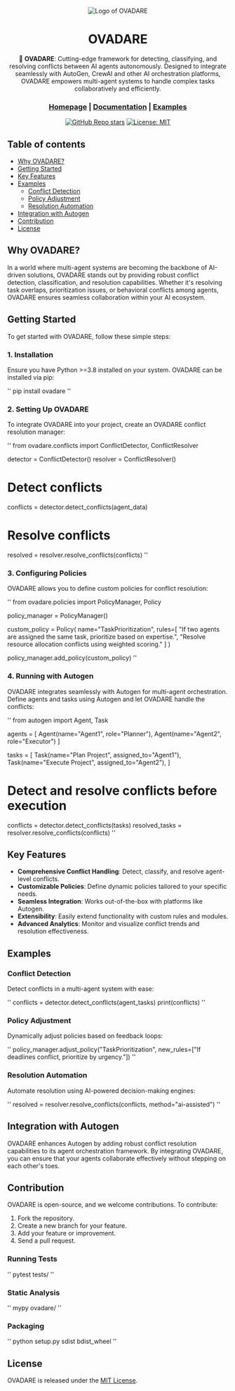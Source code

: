<div align="center">

![Logo of OVADARE](./docs/ovadare_logo.png)

# **OVADARE**

🤖 **OVADARE**: Cutting-edge framework for detecting, classifying, and resolving conflicts between AI agents autonomously. Designed to integrate seamlessly with AutoGen, CrewAI and other AI orchestration platforms, OVADARE empowers multi-agent systems to handle complex tasks collaboratively and efficiently.

<h3>

[Homepage](https://www.ovadare.com/) | [Documentation](https://docs.ovadare.com/) | [Examples](https://github.com/ovadare/ovadare-examples)

</h3>

[![GitHub Repo stars](https://img.shields.io/github/stars/ovadare/ovadare)](https://github.com/ovadare/ovadare)
[![License: MIT](https://img.shields.io/badge/License-MIT-green.svg)](https://opensource.org/licenses/MIT)

</div>

## Table of contents

- [Why OVADARE?](#why-ovadare)
- [Getting Started](#getting-started)
- [Key Features](#key-features)
- [Examples](#examples)
  - [Conflict Detection](#conflict-detection)
  - [Policy Adjustment](#policy-adjustment)
  - [Resolution Automation](#resolution-automation)
- [Integration with Autogen](#integration-with-autogen)
- [Contribution](#contribution)
- [License](#license)

## Why OVADARE?

In a world where multi-agent systems are becoming the backbone of AI-driven solutions, OVADARE stands out by providing robust conflict detection, classification, and resolution capabilities. Whether it's resolving task overlaps, prioritization issues, or behavioral conflicts among agents, OVADARE ensures seamless collaboration within your AI ecosystem.

## Getting Started

To get started with OVADARE, follow these simple steps:

### 1. Installation

Ensure you have Python >=3.8 installed on your system. OVADARE can be installed via pip:

''
pip install ovadare
''

### 2. Setting Up OVADARE

To integrate OVADARE into your project, create an OVADARE conflict resolution manager:

''
from ovadare.conflicts import ConflictDetector, ConflictResolver

detector = ConflictDetector()
resolver = ConflictResolver()

# Detect conflicts
conflicts = detector.detect_conflicts(agent_data)

# Resolve conflicts
resolved = resolver.resolve_conflicts(conflicts)
''

### 3. Configuring Policies

OVADARE allows you to define custom policies for conflict resolution:

''
from ovadare.policies import PolicyManager, Policy

policy_manager = PolicyManager()

custom_policy = Policy(
    name="TaskPrioritization",
    rules=[
        "If two agents are assigned the same task, prioritize based on expertise.",
        "Resolve resource allocation conflicts using weighted scoring."
    ]
)

policy_manager.add_policy(custom_policy)
''

### 4. Running with Autogen

OVADARE integrates seamlessly with Autogen for multi-agent orchestration. Define agents and tasks using Autogen and let OVADARE handle the conflicts:

''
from autogen import Agent, Task

agents = [
    Agent(name="Agent1", role="Planner"),
    Agent(name="Agent2", role="Executor")
]

tasks = [
    Task(name="Plan Project", assigned_to="Agent1"),
    Task(name="Execute Project", assigned_to="Agent2"),
]

# Detect and resolve conflicts before execution
conflicts = detector.detect_conflicts(tasks)
resolved_tasks = resolver.resolve_conflicts(conflicts)
''

## Key Features

- **Comprehensive Conflict Handling**: Detect, classify, and resolve agent-level conflicts.
- **Customizable Policies**: Define dynamic policies tailored to your specific needs.
- **Seamless Integration**: Works out-of-the-box with platforms like Autogen.
- **Extensibility**: Easily extend functionality with custom rules and modules.
- **Advanced Analytics**: Monitor and visualize conflict trends and resolution effectiveness.

## Examples

### Conflict Detection

Detect conflicts in a multi-agent system with ease:

''
conflicts = detector.detect_conflicts(agent_tasks)
print(conflicts)
''

### Policy Adjustment

Dynamically adjust policies based on feedback loops:

''
policy_manager.adjust_policy("TaskPrioritization", new_rules=["If deadlines conflict, prioritize by urgency."])
''

### Resolution Automation

Automate resolution using AI-powered decision-making engines:

''
resolved = resolver.resolve_conflicts(conflicts, method="ai-assisted")
''

## Integration with Autogen

OVADARE enhances Autogen by adding robust conflict resolution capabilities to its agent orchestration framework. By integrating OVADARE, you can ensure that your agents collaborate effectively without stepping on each other's toes.

## Contribution

OVADARE is open-source, and we welcome contributions. To contribute:

1. Fork the repository.
2. Create a new branch for your feature.
3. Add your feature or improvement.
4. Send a pull request.

### Running Tests

''
pytest tests/
''

### Static Analysis

''
mypy ovadare/
''

### Packaging

''
python setup.py sdist bdist_wheel
''

## License

OVADARE is released under the [MIT License](https://github.com/ovadare/ovadare/blob/main/LICENSE).
